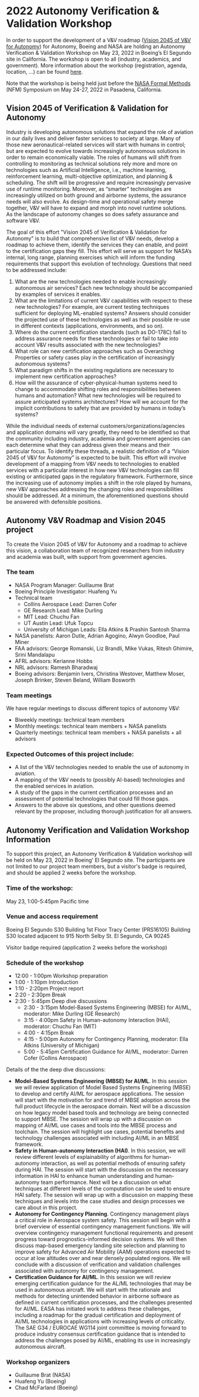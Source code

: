 # 2022 Autonomy Verification & Validation Workshop

In order to support the development of a V&V roadmap ([Vision 2045 of V&V for Autonomy](#vision-2045-of-verification-&-validation-for-autonomy)) for Autonomy, Boeing and NASA are holding an Autonomy Verification & Validation Workshop on May 23, 2022 in Boeing’s El Segundo site in California.  The workshop is open to all (industry, academics, and government). More information about the workshop (registration, agenda, location, ...) can be found [here](#autonomy-verification-and-validation-workshop-information).

Note that the workshop is being held just before the <a href="https://nfm2022.caltech.edu/">NASA Formal Methods</a> (NFM) Symposium on May 24-27, 2022 in Pasadena, California.

## Vision 2045 of Verification & Validation for Autonomy

Industry is developing autonomous solutions that expand the role of aviation in our daily lives and deliver faster services to society at large. Many of those new aeronautical-related services will start with humans in control; but are expected to evolve towards increasingly autonomous solutions in order to remain economically viable. The roles of humans will shift from controlling to monitoring as technical solutions rely more and more on technologies such as Artificial Intelligence, i.e., machine learning, reinforcement learning, multi-objective optimization, and planning & scheduling. The shift will be progressive and require increasingly pervasive use of runtime monitoring. Moreover, as “smarter” technologies are increasingly utilized on both ground and airborne systems, the assurance needs will also evolve. As design-time and operational safety merge together, V&V will have to expand and morph into novel runtime solutions. As the landscape of autonomy changes so does safety assurance and software V&V.

The goal of this effort "Vision 2045 of Verification & Validation for Autonomy" is to build that comprehensive list of V&V needs, develop a roadmap to achieve them, identify the services they can enable, and point to the certification gaps they fill. This effort will serve as support for NASA’s internal, long range, planning exercises which will inform the funding requirements that support this evolution of technology. Questions that need to be addressed include:
1. What are the new technologies needed to enable increasingly autonomous air services? Each new technology should be accompanied by examples of services it enables.
2. What are the limitations of current V&V capabilities with respect to these new technologies? For example, are current testing techniques sufficient for deploying ML-enabled systems? Answers should consider the projected use of these technologies as well as their possible re-use in different contexts (applications, environments, and so on).
3. Where do the current certification standards (such as DO-178C) fail to address assurance needs for these technologies or fail to take into account V&V results associated with the new technologies?
4. What role can new certification approaches such as Overarching Properties or safety cases play in the certification of increasingly autonomous systems?
5. What paradigm shifts in the existing regulations are necessary to implement new certification approaches?
6. How will the assurance of cyber-physical-human systems need to change to accommodate shifting roles and responsibilities between humans and automation? What new technologies will be required to assure anticipated systems architectures? How will we account for the implicit contributions to safety that are provided by humans in today’s systems?

While the individual needs of external customers/organizations/agencies and application domains will vary greatly, they need to be identified so that the community including industry, academia and government agencies can each determine what they can address given their means and their particular focus. To identify these threads, a realistic definition of a “Vision 2045 of V&V for Autonomy” is expected to be built. This effort will involve development of a mapping from V&V needs to technologies to enabled services with a particular interest in how new V&V technologies can fill existing or anticipated gaps in the regulatory framework. Furthermore, since the increasing use of autonomy implies a shift in the role played by humans, new V&V approaches addressing the changing roles and responsibilities should be addressed. At a minimum, the aforementioned questions should be answered with defensible positions. 

## Autonomy V&V Roadmap and Vision 2045 project
To create the Vision 2045 of V&V for Autonomy and a roadmap to achieve this vision, a collaboration team of recognized researchers from industry and academia was built, with support from government agencies.

### The team
- NASA Program Manager: Guillaume Brat
- Boeing Principle Investigator: Huafeng Yu
- Technical team
   - Collins Aerospace Lead: Darren Cofer
   - GE Research Lead: Mike Durling
   - MIT Lead: Chuchu Fan
   - UT Austin Lead: Ufuk Topcu
   - University of Michigan Leads: Ella Atkins & Prashin Santosh Sharma 
- NASA panelists: Aaron Dutle, Adrian Agogino, Alwyn Goodloe, Paul Miner
- FAA advisors: George Romanski, Liz Brandli, Mike Vukas, Ritesh Ghimire, Srini Mandalapu
- AFRL advisors: Kerianne Hobbs
- NRL advisors: Ramesh Bharadwaj
- Boeing advisors: Benjamin Ivers, Christina Westover, Matthew Moser, Joseph Brinker, Steven Beland, William Bosworth

### Team meetings
We have regular meetings to discuss different topics of autonomy V&V:
- Biweekly meetings: technical team members
- Monthly meetings:  technical team members + NASA panelists
- Quarterly meetings: technical team members + NASA panelists + all advisors

### Expected Outcomes of this project include:
- A list of the V&V technologies needed to enable the use of autonomy in aviation.
- A mapping of the V&V needs to (possibly AI-based) technologies and the enabled services in aviation.
- A study of the gaps in the current certification processes and an assessment of potential technologies that could fill those gaps.
- Answers to the above six questions, and other questions deemed relevant by the proposer, including thorough justification for all answers.

## Autonomy Verification and Validation Workshop Information
To support this project, an Autonomy Verification \& Validation workshop will be held on May 23, 2022 in Boeing' El Segundo site. The participants are not limited to our project team members, but a visitor's badge is required, and should be applied 2 weeks before the workshop.

### Time of the workshop:
May 23, 1:00-5:45pm Pacific time

### Venue and access requirement
Boeing El Segundo S30 Building
1st Floor Tracy Center (PRS16105)
Building S30 located adjacent to 915 North Selby St.
El Segundo, CA 90245

Visitor badge required (application 2 weeks before the workshop)

### Schedule of the workshop
- 12:00 - 1:00pm Workshop preparation
- 1:00 - 1:10pm Introduction
- 1:10 - 2:20pm Project report
- 2:20 - 2:30pm  Break
- 2:30 - 5:45pm Deep dive discussions
   - 2:30 - 3:15pm Model-Based Systems Engineering (MBSE) for AI/ML, moderator: Mike Durling (GE Research)
   - 3:15 - 4:00pm Safety in Human-autonomy Interaction (HAI), moderator: Chuchu Fan (MIT)
   - 4:00 - 4:15pm Break
   - 4:15 - 5:00pm Autonomy for Contingency Planning, moderator: Ella Atkins (University of Michigan)
   - 5:00 - 5:45pm Certification Guidance for AI/ML, moderator: Darren Cofer (Collins Aerospace)

Details of the the deep dive discussions:
- **Model-Based Systems Engineering (MBSE) for AI/ML**. In this session we will review application of Model Based Systems Engineering (MBSE) to develop and certify AI/ML for aerospace applications. The session will start with the motivation for and trend of MBSE adoption across the full product lifecycle in the aerospace domain. Next will be a discussion on how legacy model based tools and technology are being connected to support MBSE. The session will wrap up with a discussion on mapping of AI/ML use cases and tools into the MBSE process and toolchain. The session will highlight use cases, potential benefits and technology challenges associated with including AI/ML in an MBSE framework. 
- **Safety in Human-autonomy Interaction (HAI)**. In this session, we will review different levels of explainability of algorithms for human-autonomy interaction, as well as potential methods of ensuring safety during HAI. The session will start with the discussion on the necessary information in HAI to enhance human understanding and human-autonomy team performance. Next will be a discussion on what techniques at different levels of the computation can be used to ensure HAI safety. The session will wrap up with a discussion on mapping these techniques and levels into the case studies and design processes we care about in this project.
- **Autonomy for Contingency Planning**. Contingency management plays a critical role in Aerospace system safety. This session will begin with a brief overview of essential contingency management functions. We will overview contingency management functional requirements and present progress toward prognostics-informed decision systems. We will then discuss map-based emergency landing site selection and planning to improve safety for Advanced Air Mobility (AAM) operations expected to occur at low altitudes over and near densely populated regions.  We will conclude with a discussion of verification and validation challenges associated with autonomy for contingency management. 
- **Certification Guidance for AI/ML**. In this session we will review emerging certification guidance for the AL/ML technologies that may be used in autonomous aircraft.  We will start with the rationale and methods for detecting unintended behavior in airborne software as defined in current certification processes, and the challenges presented for AI/ML.  EASA has initiated work to address these challenges, including a roadmap for the gradual certification and deployment of AI/ML technologies in applications with increasing levels of criticality.  The SAE G34 / EUROCAE WG114 joint committee is moving forward to produce industry consensus certification guidance that is intended to address the challenges posed by AI/ML, enabling its use in increasingly autonomous aircraft.  

### Workshop organizers

- Guillaume Brat (NASA)
- Huafeng Yu (Boeing)
- Chad McFarland (Boeing)


